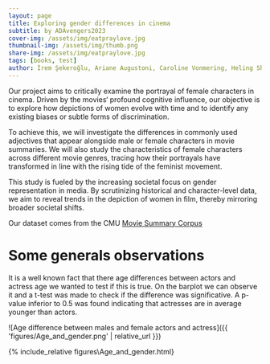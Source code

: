 ```yaml
---
layout: page
title: Exploring gender differences in cinema
subtitle: by ADAvengers2023
cover-img: /assets/img/eatpraylove.jpg
thumbnail-img: /assets/img/thumb.png
share-img: /assets/img/eatpraylove.jpg
tags: [books, test]
author: İrem Şekeroğlu, Ariane Augustoni, Caroline Vonmering, Heling Shi, Shu Yang
---
```

Our project aims to critically examine the portrayal of female characters in cinema. Driven by the movies‘ profound cognitive influence, our objective is to explore how depictions of women evolve with time and to identify any existing biases or subtle forms of discrimination.

To achieve this, we will investigate the differences in commonly used adjectives that appear alongside male or female characters in movie summaries. We will also study the characteristics of female characters across different movie genres, tracing how their portrayals have transformed in line with the rising tide of the feminist movement.

This study is fueled by the increasing societal focus on gender representation in media. By scrutinizing historical and character-level data, we aim to reveal trends in the depiction of women in film, thereby mirroring broader societal shifts.

Our dataset comes from the CMU [Movie Summary Corpus](https://www.cs.cmu.edu/~ark/personas/)

# Some generals observations

It is a well known fact that there age differences between actors and actress age we wanted to test if this is true. On the barplot we can observe it and a t-test was made to check if the difference was significative. A p-value inferior to 0.5 was found indicating that actresses are in average younger than actors.

![Age difference between males and female actors and actress]({{ 'figures/Age_and_gender.png' | relative_url }})

{% include_relative figures\Age_and_gender.html}